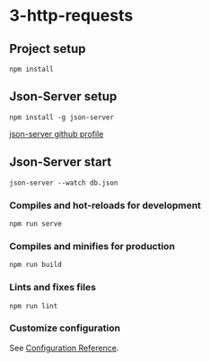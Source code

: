 # 3-http-requests

## Project setup
```
npm install
```

## Json-Server setup
```
npm install -g json-server
```
<a href="https://github.com/typicode/json-server">json-server github profile</a>

## Json-Server start
```
json-server --watch db.json
```

### Compiles and hot-reloads for development
```
npm run serve
```

### Compiles and minifies for production
```
npm run build
```

### Lints and fixes files
```
npm run lint
```

### Customize configuration
See [Configuration Reference](https://cli.vuejs.org/config/).
